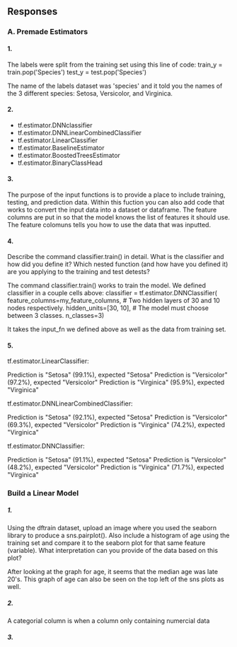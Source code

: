 ## Responses

### A. Premade Estimators 
#### 1. 
The labels were split from the training set using this line of code:
train_y = train.pop('Species')
test_y = test.pop('Species')

The name of the labels dataset was 'species' and it told you the names of the 3 different species: Setosa, Versicolor, and Virginica.

#### 2.
- tf.estimator.DNNclassifier
- tf.estimator.DNNLinearCombinedClassifier
- tf.estimator.LinearClassifier
- tf.estimator.BaselineEstimator
- tf.estimator.BoostedTreesEstimator
- tf.estimator.BinaryClassHead

#### 3.
The purpose of the input functions is to provide a place to include training, testing, and prediction data. Within this fuction you can also add code that works to convert the input data into a dataset or dataframe. The feature columns are put in so that the model knows the list of features it should use. The feature colomuns tells you how to use the data that was inputted. 

#### 4. 
Describe the command classifier.train() in detail.  What is the classifier and how did you define it?  Which nested function (and how have you defined it) are you applying to the training and test detests?

The command classifier.train() works to train the model. We defined classifier in a couple cells above:
classifier = tf.estimator.DNNClassifier(
    feature_columns=my_feature_columns,
    # Two hidden layers of 30 and 10 nodes respectively.
    hidden_units=[30, 10],
    # The model must choose between 3 classes.
    n_classes=3)

It takes the input_fn we defined above as well as the data from training set. 


#### 5.
tf.estimator.LinearClassifier:


Prediction is "Setosa" (99.1%), expected "Setosa"
Prediction is "Versicolor" (97.2%), expected "Versicolor"
Prediction is "Virginica" (95.9%), expected "Virginica" 

tf.estimator.DNNLinearCombinedClassifier:


Prediction is "Setosa" (92.1%), expected "Setosa"
Prediction is "Versicolor" (69.3%), expected "Versicolor"
Prediction is "Virginica" (74.2%), expected "Virginica"

tf.estimator.DNNClassifier:


Prediction is "Setosa" (91.1%), expected "Setosa"
Prediction is "Versicolor" (48.2%), expected "Versicolor"
Prediction is "Virginica" (71.7%), expected "Virginica"







### Build a Linear Model

##### 1. 
Using the dftrain dataset, upload an image where you used the seaborn library to produce a sns.pairplot().  Also include a histogram of age using the training set and compare it to the seaborn plot for that same feature (variable).  What interpretation can you provide of the data based on this plot?

After looking at the graph for age, it seems that the median age was late 20's. This graph of age can also be seen on the top left of the sns plots as well. 

##### 2. 
A categorial column is when a column only containing numercial data

##### 3. 








